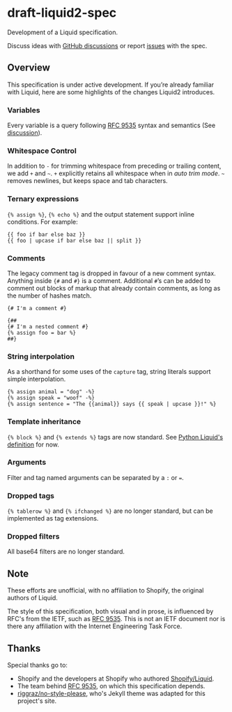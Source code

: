 # draft-liquid2-spec

Development of a Liquid specification.

Discuss ideas with [GitHub discussions](https://github.com/liquid2-org/draft-liquid2-spec/discussions) or report [issues](https://github.com/liquid2-org/draft-liquid2-spec/issues) with the spec.

## Overview

This specification is under active development. If you’re already familiar with Liquid, here are some highlights of the changes Liquid2 introduces.

### Variables

Every variable is a query following [RFC 9535](https://datatracker.ietf.org/doc/html/rfc9535) syntax and semantics (See [discussion](https://github.com/liquid2-org/draft-liquid2-spec/discussions/1)).

### Whitespace Control

In addition to `-` for trimming whitespace from preceding or trailing content, we add `+` and `~`. `+` explicitly retains all whitespace when in _auto trim mode_. `~` removes newlines, but keeps space and tab characters.

### Ternary expressions

`{% assign %}`, `{% echo %}` and the output statement support inline conditions. For example:

```
{{ foo if bar else baz }}
{{ foo | upcase if bar else baz || split }}
```

### Comments

The legacy comment tag is dropped in favour of a new comment syntax. Anything inside `{#` and `#}` is a comment. Additional `#`’s can be added to comment out blocks of markup that already contain comments, as long as the number of hashes match.

```
{# I'm a comment #}
```

```
{##
{# I'm a nested comment #}
{% assign foo = bar %}
##}
```

### String interpolation

As a shorthand for some uses of the `capture` tag, string literals support simple interpolation.

```
{% assign animal = "dog" -%}
{% assign speak = "woof" -%}
{% assign sentence = "The {{animal}} says {{ speak | upcase }}!" %}
```

### Template inheritance

`{% block %}` and `{% extends %}` tags are now standard. See [Python Liquid's definition](https://jg-rp.github.io/liquid/extra/tags#extends--block) for now.

### Arguments

Filter and tag named arguments can be separated by a `:` or `=`.

### Dropped tags

`{% tablerow %}` and `{% ifchanged %}` are no longer standard, but can be implemented as tag extensions.

### Dropped filters

All base64 filters are no longer standard.

## Note

These efforts are unofficial, with no affiliation to Shopify, the original authors of Liquid.

The style of this specification, both visual and in prose, is influenced by RFC's from the IETF, such as [RFC 9535]. This is not an IETF document nor is there any affiliation with the Internet Engineering Task Force.

## Thanks

Special thanks go to:

- Shopify and the developers at Shopify who authored [Shopify/Liquid](https://github.com/Shopify/liquid).
- The team behind [RFC 9535], on which this specification depends.
- [riggraz/no-style-please], who's Jekyll theme was adapted for this project's site.

[RFC 9535]: https://datatracker.ietf.org/doc/html/rfc9535
[riggraz/no-style-please]: https://github.com/riggraz/no-style-please
